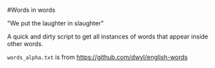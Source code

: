 #Words in words

"We put the laughter in slaughter"

A quick and dirty script to get all instances of words that appear inside other words.

```words_alpha.txt``` is from https://github.com/dwyl/english-words
